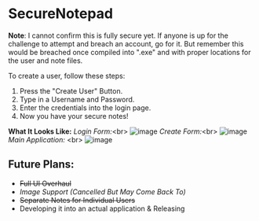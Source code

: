 # SecureNotepad

**Note**: I cannot confirm this is fully secure yet. If anyone is up for the challenge to attempt and breach an account, go for it. But remember this would be breached once compiled into ".exe" and with proper locations for the user and note files.

To create a user, follow these steps:
1. Press the "Create User" Button.
2. Type in a Username and Password.
3. Enter the credentials into the login page.
4. Now you have your secure notes!

**What It Looks Like:**
*Login Form:*<br\>
![image](https://github.com/Turnrp/SecureNotepad/assets/70816015/6eff55a6-5173-475c-be8c-129563016bf5)
*Create Form:*<br\>
![image](https://github.com/Turnrp/SecureNotepad/assets/70816015/5f9b7b32-8904-4df1-9262-89b19cdbe08e)
*Main Application:* <br\>
![image](https://github.com/Turnrp/SecureNotepad/assets/70816015/fe07786d-ba96-42de-960d-cff2ed57c2c0)


## Future Plans:
- ~~Full UI Overhaul~~
- *Image Support (Cancelled But May Come Back To)*
- ~~Separate Notes for Individual Users~~
- Developing it into an actual application & Releasing

